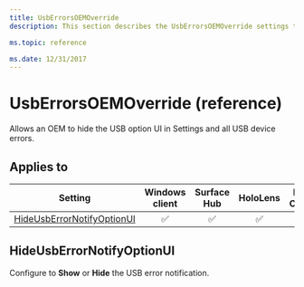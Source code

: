 ```yaml
---
title: UsbErrorsOEMOverride
description: This section describes the UsbErrorsOEMOverride settings that you can configure in provisioning packages for Windows 10 using Windows Configuration Designer.

ms.topic: reference

ms.date: 12/31/2017
---
```


# UsbErrorsOEMOverride (reference)

Allows an OEM to hide the USB option UI in Settings and all USB device errors.

## Applies to

| Setting   | Windows client | Surface Hub | HoloLens | IoT Core |
| --- | :---: | :---: | :---: | :---: |
| [HideUsbErrorNotifyOptionUI](#hideusberrornotifyoptionui) | ✅ | ✅ | ✅ |   |

## HideUsbErrorNotifyOptionUI

Configure to **Show** or **Hide** the USB error notification.
